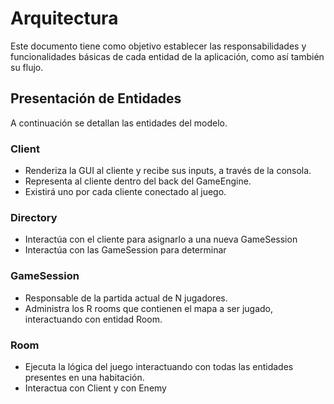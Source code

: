 # Arquitectura

Este documento tiene como objetivo establecer las responsabilidades y funcionalidades básicas de cada entidad de la aplicación, como así también su flujo.

## Presentación de Entidades

A continuación se detallan las entidades del modelo.

### Client

* Renderiza la GUI al cliente y recibe sus inputs, a través de la consola.
* Representa al cliente dentro del back del GameEngine.
* Existirá uno por cada cliente conectado al juego.

### Directory

* Interactúa con el cliente para asignarlo a una nueva GameSession
* Interactúa con las GameSession para determinar

### GameSession

* Responsable de la partida actual de N jugadores.
* Administra los R rooms que contienen el mapa a ser jugado, interactuando con entidad Room.

### Room

* Ejecuta la lógica del juego interactuando con todas las entidades presentes en una habitación.
* Interactua con Client y con Enemy





